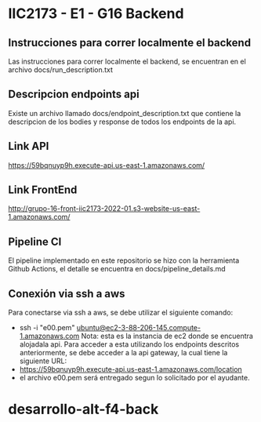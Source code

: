# IIC2173 - E1 - G16 Backend

## Instrucciones para correr localmente el backend

Las instrucciones para correr localmente el backend, se encuentran en el archivo docs/run_description.txt

## Descripcion endpoints api

Existe un archivo llamado docs/endpoint_description.txt que contiene la descripcion de los bodies y response de todos los endpoints de la api.

## Link API
https://59bqnuyp9h.execute-api.us-east-1.amazonaws.com/

## Link FrontEnd
http://grupo-16-front-iic2173-2022-01.s3-website-us-east-1.amazonaws.com/

## Pipeline CI
El pipeline implementado en este repositorio se hizo con la herramienta Github Actions, el detalle se encuentra en docs/pipeline_details.md

## Conexión via ssh a aws

Para conectarse via ssh a aws, se debe utilizar el siguiente comando:
* ssh -i "e00.pem" ubuntu@ec2-3-88-206-145.compute-1.amazonaws.com
Nota: esta es la instancia de ec2 donde se encuentra alojadala api. Para acceder a esta utilizando los endpoints descritos anteriormente, se debe acceder a la api gateway, la cual tiene la siguiente URL:
* https://59bqnuyp9h.execute-api.us-east-1.amazonaws.com/location
* el archivo e00.pem será entregado segun lo solicitado por el ayudante.
# desarrollo-alt-f4-back
